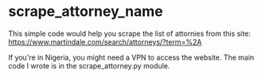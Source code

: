 # scrape_attorney_name

This simple code would help you scrape the list of attornies from this site: https://www.martindale.com/search/attorneys/?term=%2A

If you're in Nigeria, you might need a VPN to access the website. The main code I wrote is in the scrape_attorney.py module.

